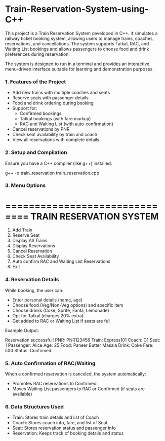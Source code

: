 # Train-Reservation-System-using-C++

This project is a Train Reservation System developed in C++. It simulates a railway ticket booking system, allowing users to manage trains, coaches, reservations, and cancellations. The system supports Tatkal, RAC, and Waiting List bookings and allows passengers to choose food and drink preferences during reservation.

The system is designed to run in a terminal and provides an interactive, menu-driven interface suitable for learning and demonstration purposes.

### 1. Features of the Project

- Add new trains with multiple coaches and seats
- Reserve seats with passenger details
- Food and drink ordering during booking
- Support for:
  - Confirmed bookings
  - Tatkal bookings (with fare markup)
  - RAC and Waiting List (with auto-confirmation)
- Cancel reservations by PNR
- Check seat availability by train and coach
- View all reservations with complete details

### 2. Setup and Compilation

Ensure you have a C++ compiler (like g++) installed.

g++ -o train_reservation train_reservation.cpp

### 3. Menu Options

==============================
     TRAIN RESERVATION SYSTEM
==============================
1. Add Train
2. Reserve Seat
3. Display All Trains
4. Display Reservations
5. Cancel Reservation
6. Check Seat Availability
7. Auto confirm RAC and Waiting List Reservations
8. Exit

### 4. Reservation Details

While booking, the user can:

- Enter personal details (name, age)
- Choose food (Veg/Non-Veg options) and specific item
- Choose drinks (Coke, Sprite, Fanta, Lemonade)
- Opt for Tatkal (charges 20% extra)
- Get added to RAC or Waiting List if seats are full

Example Output:

Reservation successful!
PNR: PNR123456
Train: Express101
Coach: C1
Seat: 1
Passenger: Alice
Age: 25
Food: Paneer Butter Masala
Drink: Coke
Fare: 500
Status: Confirmed

### 5. Auto Confirmation of RAC/Waiting

When a confirmed reservation is canceled, the system automatically:

- Promotes RAC reservations to Confirmed
- Moves Waiting List passengers to RAC or Confirmed (if seats are available)

### 6. Data Structures Used

- Train: Stores train details and list of Coach
- Coach: Stores coach info, fare, and list of Seat
- Seat: Stores reservation status and passenger info
- Reservation: Keeps track of booking details and status


